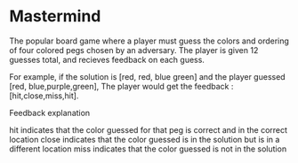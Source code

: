 # Mastermind

The popular board game where a player must guess the colors and ordering of four colored pegs chosen by an adversary. The player is given 12 guesses total, and recieves feedback on each guess.

For example, if the solution is [red, red, blue green] and the player guessed [red, blue,purple,green], The player would get the feedback : [hit,close,miss,hit].

Feedback explanation

hit indicates that the color guessed for that peg is correct and in the correct location
close indicates that the color guessed is in the solution but is in a different location
miss indicates that the color guessed is not in the solution


